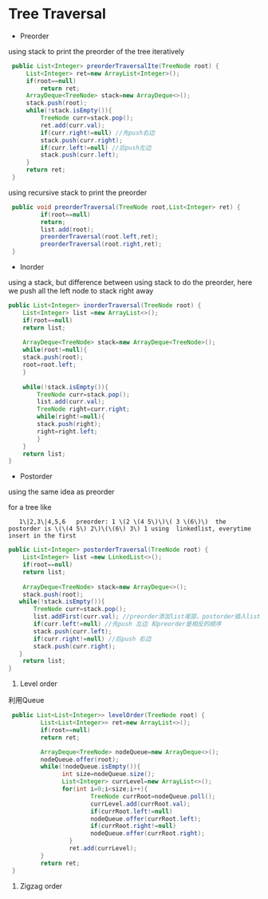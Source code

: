 # Tree Traversal

* Preorder

using stack to print the preorder of the tree iteratively

```java
 public List<Integer> preorderTraversalIte(TreeNode root) {
     List<Integer> ret=new ArrayList<Integer>();
     if(root==null)    
         return ret;
     ArrayDeque<TreeNode> stack=new ArrayDeque<>();
     stack.push(root);
     while(!stack.isEmpty()){
         TreeNode curr=stack.pop();
         ret.add(curr.val);
         if(curr.right!=null) //先push右边
         stack.push(curr.right);
         if(curr.left!=null) //后push左边
         stack.push(curr.left);
     }
     return ret;
 }
```

using  recursive stack to print the preorder

```java
 public void preorderTraversal(TreeNode root,List<Integer> ret) {
         if(root==null)
         return;
         list.add(root);
         preorderTraversal(root.left,ret);
         preorderTraversal(root.right,ret);
 }
```

* Inorder 

using a stack, but difference between using stack to do the preorder, here we push all the left node to stack right away 

```java
public List<Integer> inorderTraversal(TreeNode root) {
    List<Integer> list =new ArrayList<>();
    if(root==null)
    return list;
    
    ArrayDeque<TreeNode> stack=new ArrayDeque<TreeNode>();
    while(root!=null){
    stack.push(root);
    root=root.left;
    }
    
    while(!stack.isEmpty()){
        TreeNode curr=stack.pop();
        list.add(curr.val);
        TreeNode right=curr.right;
        while(right!=null){
        stack.push(right);
        right=right.left;
        }    
    }
    return list;
}
```

*  Postorder

using the same idea as preorder

for a tree like 

       1\|2,3\|4,5,6   preorder: 1 \(2 \(4 5\)\)\( 3 \(6\)\)  the postorder is \(\(4 5\) 2\)\(\(6\) 3\) 1 using  linkedlist, everytime insert in the first

```java
public List<Integer> postorderTraversal(TreeNode root) {
    List<Integer> list =new LinkedList<>();
    if(root==null)
    return list;
    
    ArrayDeque<TreeNode> stack=new ArrayDeque<>();
    stack.push(root);
   while(!stack.isEmpty()){
       TreeNode curr=stack.pop();
       list.addFirst(curr.val); //preorder添加list尾部，postorder插入list的头部
       if(curr.left!=null) //先push 左边 和preorder是相反的顺序
       stack.push(curr.left);
       if(curr.right!=null) //后push 右边
       stack.push(curr.right);
   }
    return list;
}
```

1. Level order

利用Queue

```java
 public List<List<Integer>> levelOrder(TreeNode root) {
         List<List<Integer>> ret=new ArrayList<>();
         if(root==null)
         return ret;

         ArrayDeque<TreeNode> nodeQueue=new ArrayDeque<>();
         nodeQueue.offer(root);
         while(!nodeQueue.isEmpty()){
               int size=nodeQueue.size();
               List<Integer> currLevel=new ArrayList<>();
               for(int i=0;i<size;i++){
                       TreeNode currRoot=nodeQueue.poll();
                       currLevel.add(currRoot.val);
                       if(currRoot.left!=null)
                       nodeQueue.offer(currRoot.left);
                       if(currRoot.right!=null)
                       nodeQueue.offer(currRoot.right);
                 }  
                 ret.add(currLevel);
         }
         return ret;
 }
```

1. Zigzag order



